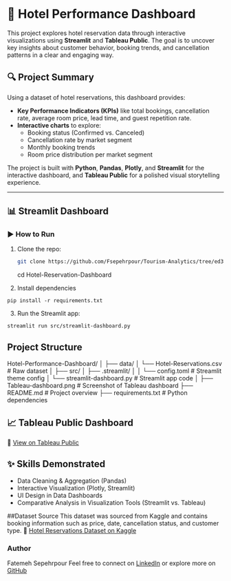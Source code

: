 # 🏨 Hotel Performance Dashboard

This project explores hotel reservation data through interactive visualizations using **Streamlit** and **Tableau Public**. The goal is to uncover key insights about customer behavior, booking trends, and cancellation patterns in a clear and engaging way.

## 🔍 Project Summary

Using a dataset of hotel reservations, this dashboard provides:

- **Key Performance Indicators (KPIs)** like total bookings, cancellation rate, average room price, lead time, and guest repetition rate.
- **Interactive charts** to explore:
  - Booking status (Confirmed vs. Canceled)
  - Cancellation rate by market segment
  - Monthly booking trends
  - Room price distribution per market segment

The project is built with **Python**, **Pandas**, **Plotly**, and **Streamlit** for the interactive dashboard, and **Tableau Public** for a polished visual storytelling experience.

---

## 📊 Streamlit Dashboard

### ▶️ How to Run

1. Clone the repo:
   ```bash
   git clone https://github.com/Fsepehrpour/Tourism-Analytics/tree/ed329978e95adf9d047706af46e24360c2f3f74d/06-Hotel-Reservation-Dashboard
   ```
   cd Hotel-Reservation-Dashboard

2. Install dependencies
```
pip install -r requirements.txt
```

3. Run the Streamlit app:
```
streamlit run src/streamlit-dashboard.py
```

## Project Structure

Hotel-Performance-Dashboard/
│
├── data/
│   └── Hotel-Reservations.csv           # Raw dataset
│
├── src/
│   ├── .streamlit/
│   │   └── config.toml                  # Streamlit theme config
│   └── streamlit-dashboard.py          # Streamlit app code
│
├── Tableau-dashboard.png                # Screenshot of Tableau dashboard
├── README.md                            # Project overview
├── requirements.txt                     # Python dependencies



## 📈 Tableau Public Dashboard
🔗 [View on Tableau Public](https://public.tableau.com/views/FinalProjectBIAnalysis/Dashboard1?:language=en-GB&:sid=&:redirect=auth&:display_count=n&:origin=viz_share_link)


## ✨ Skills Demonstrated
- Data Cleaning & Aggregation (Pandas)
- Interactive Visualization (Plotly, Streamlit)
- UI Design in Data Dashboards
- Comparative Analysis in Visualization Tools (Streamlit vs. Tableau)

##Dataset Source
This dataset was sourced from Kaggle and contains booking information such as price, date, cancellation status, and customer type.
🔗 [Hotel Reservations Dataset on Kaggle](https://www.kaggle.com/datasets/ahsan81/hotel-reservations-classification-dataset/data)

### Author
Fatemeh Sepehrpour
Feel free to connect on [LinkedIn](www.linkedin.com/in/fatemeh-sepehrpour-012982ba) or explore more on [GitHub](https://github.com/Fsepehrpour)



